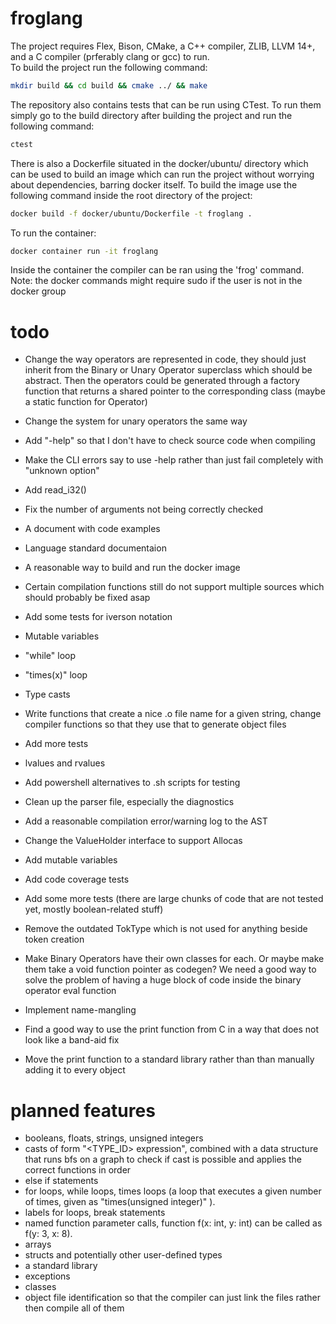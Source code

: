 # froglang
The project requires Flex, Bison, CMake, a C++ compiler, ZLIB, LLVM 14+, and a C compiler (prferably clang or gcc) to run.\
To build the project run the following command:
```sh
mkdir build && cd build && cmake ../ && make
```
The repository also contains tests that can be run using CTest. To run them simply go to the build directory after building the project and run the following command:
```sh
ctest
```
There is also a Dockerfile situated in the docker/ubuntu/ directory which can be used to build an image which can run the project without worrying about dependencies, barring docker itself. To build the image use the following command inside the root directory of the project:
```sh
docker build -f docker/ubuntu/Dockerfile -t froglang .
```
To run the container:
```sh
docker container run -it froglang
```
Inside the container the compiler can be ran using the 'frog' command.\
Note: the docker commands might require sudo if the user is not in the docker group
# todo
- Change the way operators are represented in code, they should just inherit from the Binary or Unary Operator superclass which should be abstract. Then the operators could be generated through a factory function that returns a shared pointer to the corresponding class (maybe a static function for Operator)

- Change the system for unary operators the same way

- Add "-help" so that I don't have to check source code when compiling

- Make the CLI errors say to use -help rather than just fail completely with "unknown option"

- Add read_i32()

- Fix the number of arguments not being correctly checked

- A document with code examples

- Language standard documentaion

- A reasonable way to build and run the docker image

- Certain compilation functions still do not support multiple sources which should probably be fixed asap

- Add some tests for iverson notation

- Mutable variables

- "while" loop

- "times(x)" loop

- Type casts

- Write functions that create a nice .o file name for a given string, change compiler functions so that they use that to generate object files

- Add more tests

- lvalues and rvalues

- Add powershell alternatives to .sh scripts for testing

- Clean up the parser file, especially the diagnostics

- Add a reasonable compilation error/warning log to the AST

- Change the ValueHolder interface to support Allocas

- Add mutable variables

- Add code coverage tests

- Add some more tests (there are large chunks of code that are not tested yet, mostly boolean-related stuff)

- Remove the outdated TokType which is not used for anything beside token creation

- Make Binary Operators have their own classes for each. Or maybe make them take a void function pointer as codegen? We need a good way to solve the problem of having a huge block of code inside the binary operator eval function

- Implement name-mangling

- Find a good way to use the print function from C in a way that does not look like a band-aid fix

- Move the print function to a standard library rather than than manually adding it to every object

# planned features
- booleans, floats, strings, unsigned integers
- casts of form "\<TYPE_ID\> expression", combined with a data structure that runs bfs on a graph to check if cast is possible and applies the correct functions in order
- else if statements
- for loops, while loops, times loops (a loop that executes a given number of times, given as "times(unsigned integer)" ).
- labels for loops, break statements
- named function parameter calls, function f(x: int, y: int) can be called as f(y: 3, x: 8).
- arrays
- structs and potentially other user-defined types
- a standard library
- exceptions
- classes
- object file identification so that the compiler can just link the files rather then compile all of them
